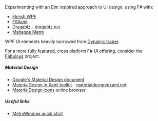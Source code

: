 
Experimenting with an Elm insipired approach to UI design, using F# with:
* [Elmish.WPF](https://github.com/elmish/Elmish.WPF/)
* [FSXaml](http://fsprojects.github.io/FsXaml/)
* [Dragablz](https://github.com/ButchersBoy/Dragablz) - [dragablz.net](http://dragablz.net/)
* [Mahapps Metro](https://mahapps.com/controls/)

WPF UI elements heavily borrowed from [Dynamic trader](https://github.com/RolandPheasant/Dynamic.Trader/).

For a more fully featured, cross platform F# UI offering, consider the [Fabulous](https://fsprojects.github.io/Fabulous/) project.

##### Material Design
* [Google's Material Design document](https://material.io/)
* [MaterialDesign in Xaml toolkit](https://github.com/MaterialDesignInXAML/MaterialDesignInXamlToolkit) - [materialdesigninxaml.net](http://materialdesigninxaml.net/)
* [MaterialDesign icons](https://materialdesignicons.com/) online browser

##### Useful links
* [MetroWindow quick start](https://github.com/MahApps/MahApps.Metro/wiki/Quick-Start)